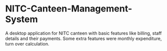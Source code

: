 # NITC-Canteen-Management-System
A desktop application for NITC canteen with basic features like billing, staff details and their payments. Some extra features were monthly expenditure, turn over calculation.
